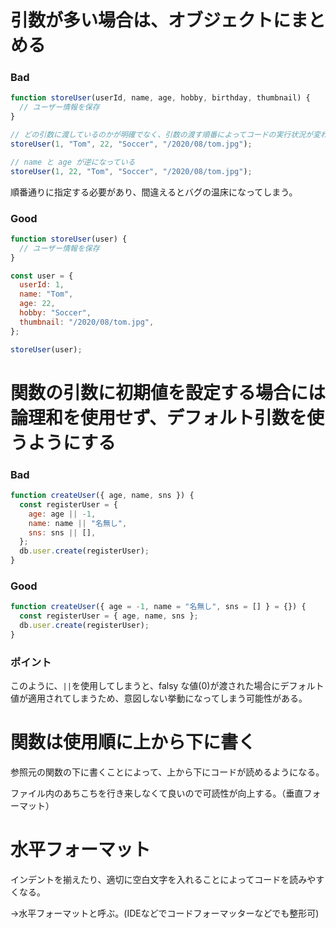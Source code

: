 # 引数が多い場合は、オブジェクトにまとめる
### Bad

```js
function storeUser(userId, name, age, hobby, birthday, thumbnail) {
  // ユーザー情報を保存
}

// どの引数に渡しているのかが明確でなく、引数の渡す順番によってコードの実行状況が変わる
storeUser(1, "Tom", 22, "Soccer", "/2020/08/tom.jpg");

// name と age が逆になっている
storeUser(1, 22, "Tom", "Soccer", "/2020/08/tom.jpg");
```

順番通りに指定する必要があり、間違えるとバグの温床になってしまう。

### Good

```js
function storeUser(user) {
  // ユーザー情報を保存
}

const user = {
  userId: 1,
  name: "Tom",
  age: 22,
  hobby: "Soccer",
  thumbnail: "/2020/08/tom.jpg",
};

storeUser(user);
```

# 関数の引数に初期値を設定する場合には論理和を使用せず、デフォルト引数を使うようにする
### Bad

```js
function createUser({ age, name, sns }) {
  const registerUser = {
    age: age || -1,
    name: name || "名無し",
    sns: sns || [],
  };
  db.user.create(registerUser);
}
```

### Good

```js
function createUser({ age = -1, name = "名無し", sns = [] } = {}) {
  const registerUser = { age, name, sns };
  db.user.create(registerUser);
}
```

### ポイント
このように、`||`を使用してしまうと、falsy な値(0)が渡された場合にデフォルト値が適用されてしまうため、意図しない挙動になってしまう可能性がある。

# 関数は使用順に上から下に書く
参照元の関数の下に書くことによって、上から下にコードが読めるようになる。

ファイル内のあちこちを行き来しなくて良いので可読性が向上する。（垂直フォーマット）

# 水平フォーマット
インデントを揃えたり、適切に空白文字を入れることによってコードを読みやすくなる。

→水平フォーマットと呼ぶ。(IDEなどでコードフォーマッターなどでも整形可)
